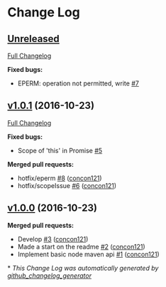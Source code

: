 # Change Log

## [Unreleased](https://github.com/concon121/node-maven-api/tree/HEAD)

[Full Changelog](https://github.com/concon121/node-maven-api/compare/v1.0.1...HEAD)

**Fixed bugs:**

- EPERM: operation not permitted, write [\#7](https://github.com/concon121/node-maven-api/issues/7)

## [v1.0.1](https://github.com/concon121/node-maven-api/tree/v1.0.1) (2016-10-23)
[Full Changelog](https://github.com/concon121/node-maven-api/compare/v1.0.0...v1.0.1)

**Fixed bugs:**

- Scope of 'this' in Promise [\#5](https://github.com/concon121/node-maven-api/issues/5)

**Merged pull requests:**

- hotfix/eperm [\#8](https://github.com/concon121/node-maven-api/pull/8) ([concon121](https://github.com/concon121))
- hotfix/scopeIssue [\#6](https://github.com/concon121/node-maven-api/pull/6) ([concon121](https://github.com/concon121))

## [v1.0.0](https://github.com/concon121/node-maven-api/tree/v1.0.0) (2016-10-23)
**Merged pull requests:**

- Develop [\#3](https://github.com/concon121/node-maven-api/pull/3) ([concon121](https://github.com/concon121))
- Made a start on the readme [\#2](https://github.com/concon121/node-maven-api/pull/2) ([concon121](https://github.com/concon121))
- Implement basic node maven api [\#1](https://github.com/concon121/node-maven-api/pull/1) ([concon121](https://github.com/concon121))



\* *This Change Log was automatically generated by [github_changelog_generator](https://github.com/skywinder/Github-Changelog-Generator)*